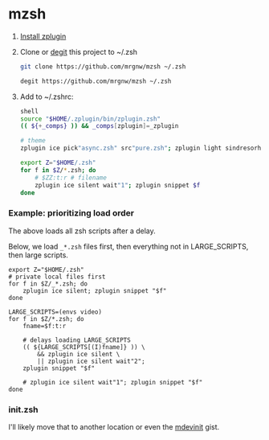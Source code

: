 # mzsh

1. [Install zplugin](https://github.com/zdharma/zplugin#installation)

2. Clone or [degit](https://github.com/Rich-Harris/degit) this project to ~/.zsh
    ```sh
    git clone https://github.com/mrgnw/mzsh ~/.zsh
    ```
    ```sh
    degit https://github.com/mrgnw/mzsh ~/.zsh
    ```
  
3. Add to ~/.zshrc:

    ```zsh
    shell
    source "$HOME/.zplugin/bin/zplugin.zsh"
    (( ${+_comps} )) && _comps[zplugin]=_zplugin
    
    # theme
    zplugin ice pick"async.zsh" src"pure.zsh"; zplugin light sindresorhus/pure
    
    export Z="$HOME/.zsh"
    for f in $Z/*.zsh; do
        # $ZZ:t:r # filename
        zplugin ice silent wait"1"; zplugin snippet $f
    done
    ```

### Example: prioritizing load order

The above loads all zsh scripts after a delay.

Below, we load `_*.zsh` files first,  then everything not in LARGE_SCRIPTS, then large scripts.

```
export Z="$HOME/.zsh"
# private local files first
for f in $Z/_*.zsh; do
    zplugin ice silent; zplugin snippet "$f"
done

LARGE_SCRIPTS=(envs video)
for f in $Z/*.zsh; do
    fname=$f:t:r
    
    # delays loading LARGE_SCRIPTS
    (( ${LARGE_SCRIPTS[(I)fname]} )) \
        && zplugin ice silent \
        || zplugin ice silent wait"2";
    zplugin snippet "$f"
     
    # zplugin ice silent wait"1"; zplugin snippet "$f"
done
```



### init.zsh

I'll likely move that to another location or even the [mdevinit](https://rebrand.ly/mdevinit) gist.